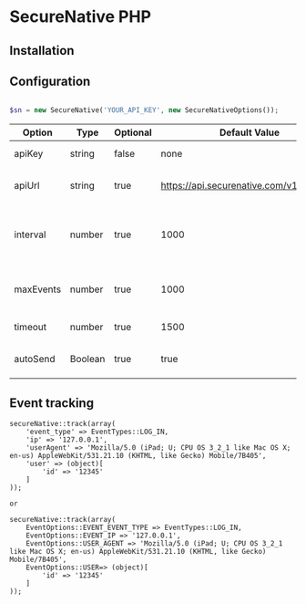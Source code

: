 # SecureNative PHP

## Installation

## Configuration

```php

$sn = new SecureNative('YOUR_API_KEY', new SecureNativeOptions());
```

| Option | Type | Optional | Default Value | Description |
| -------| -------| -------| -------| -------------------------------------------------|
| apiKey | string | false | none | SecureNative api key |
| apiUrl | string | true | https://api.securenative.com/v1/collector | Default api base address|
| interval| number | true | 1000 | Default interval for SDK to try to persist events|  
| maxEvents | number | true | 1000 | Max in-memory events queue| 
| timeout | number | true | 1500 | API call timeout in ms|
| autoSend | Boolean | true | true | Should api auto send the events|

## Event tracking

```
secureNative::track(array(
    'event_type' => EventTypes::LOG_IN,
    'ip' => '127.0.0.1',
    'userAgent' => 'Mozilla/5.0 (iPad; U; CPU OS 3_2_1 like Mac OS X; en-us) AppleWebKit/531.21.10 (KHTML, like Gecko) Mobile/7B405',
    'user' => (object)[
        'id' => '12345'
    ]
));

or

secureNative::track(array(
    EventOptions::EVENT_EVENT_TYPE => EventTypes::LOG_IN,
    EventOptions::EVENT_IP => '127.0.0.1',
    EventOptions::USER_AGENT => 'Mozilla/5.0 (iPad; U; CPU OS 3_2_1 like Mac OS X; en-us) AppleWebKit/531.21.10 (KHTML, like Gecko) Mobile/7B405',
    EventOptions::USER=> (object)[
        'id' => '12345'
    ]
));
    
```
